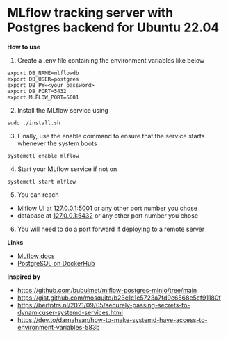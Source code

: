 # MLflow tracking server with Postgres backend for Ubuntu 22.04

**How to use**
1. Create a .env file containing the environment variables like below
```
export DB_NAME=mlflowdb
export DB_USER=postgres
export DB_PW=<your_password>
export DB_PORT=5432
export MLFLOW_PORT=5001
```
2. Install the MLflow service using
```
sudo ./install.sh
```

3. Finally, use the enable command to ensure that the service starts whenever the system boots
```
systemctl enable mlflow
```
4. Start your MLflow service if not on
```
systemctl start mlflow
```

5. You can reach
- Mlflow UI at [127.0.0.1:5001](http://127.0.0.1:5001) or any other port number you chose
- database at [127.0.0.1:5432](http://127.0.0.1:5432) or any other port number you chose
6. You will need to do a port forward if deploying to a remote server

**Links**
- [MLflow docs](https://mlflow.org/docs/latest/index.html)
- [PostgreSQL on DockerHub](https://hub.docker.com/_/postgres)

**Inspired by**
- https://github.com/bubulmet/mlflow-postgres-minio/tree/main
- https://gist.github.com/mosquito/b23e1c1e5723a7fd9e6568e5cf91180f
- https://bertptrs.nl/2021/09/05/securely-passing-secrets-to-dynamicuser-systemd-services.html
- https://dev.to/darnahsan/how-to-make-systemd-have-access-to-environment-variables-583b
